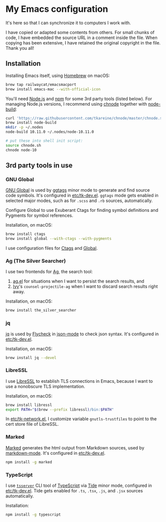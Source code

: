 # My Emacs configuration

It's here so that I can synchronize it to computers I work with.

I have copied or adapted some contents from others. For small chunks of
code, I have embedded the source URL in a comment inside the file. When
copying has been extensive, I have retained the original copyright in
the file. Thank you all!

## Installation

Installing Emacs itself, using [Homebrew] on macOS:

``` bash
brew tap railwaycat/emacsmacport
brew install emacs-mac --with-official-icon
```

You'll need [Node.js] and [npm] for some 3rd party tools (listed
below). For managing Node.js versions, I recommend using [chnode]
together with [node-build]:

``` bash
curl 'https://raw.githubusercontent.com/tkareine/chnode/master/chnode.sh' > chnode.sh
brew install node-build
mkdir -p ~/.nodes
node-build 10.11.0 ~/.nodes/node-10.11.0

# put these into shell init script:
source chnode.sh
chnode node-10
```

## 3rd party tools in use

### GNU Global

[GNU Global] is used by [ggtags] minor mode to generate and find source
code symbols. It's configured in [etc/tk-dev.el]. `ggtags` mode gets
enabled in selected major modes, such as for `.scss` and `.rb` sources,
automatically.

Configure Global to use Exuberant Ctags for finding symbol definitions
and Pygments for symbol references.

Installation, on macOS:

``` bash
brew install ctags
brew install global --with-ctags --with-pygments
```

I use configuration files for [Ctags][conf-ctags] and
[Global][conf-globalrc].

### Ag (The Silver Searcher)

I use two frontends for [Ag], the search tool:

1. [ag.el] for situations when I want to persist the search results, and
2. [Ivy]'s `counsel-projectile-ag` when I want to discard search results
   right away.

Installation, on macOS:

``` bash
brew install the_silver_searcher
```

### jq

[jq] is used by [Flycheck] in [json-mode] to check json syntax. It's
configured in [etc/tk-dev.el].

Installation, on macOS:

``` bash
brew install jq --devel
```

### LibreSSL

I use [LibreSSL] to establish TLS connections in Emacs, because I want
to use a nonobscure TLS implementation.

Installation, on macOS:

``` bash
brew install libressl
export PATH="$(brew --prefix libressl)/bin:$PATH"
```

In [etc/tk-network.el], I customize variable `gnutls-trustfiles` to
point to the cert store file of LibreSSL.

### Marked

[Marked] generates the html output from Markdown sources, used by
[markdown-mode]. It's configured in [etc/tk-dev.el].

``` bash
npm install -g marked
```

### TypeScript

I use [`tsserver`][tsserver] CLI tool of [TypeScript] via [Tide] minor
mode, configured in [etc/tk-dev.el]. Tide gets enabled for `.ts`,
`.tsx`, `.js`, and `.jsx` sources automatically.

Installation:

``` bash
npm install -g typescript
```

[Ag]: https://github.com/ggreer/the_silver_searcher
[Flycheck]: http://www.flycheck.org/en/latest/
[GNU Global]: https://www.gnu.org/software/global/
[Homebrew]: https://brew.sh/
[Ivy]: https://github.com/abo-abo/swiper
[LibreSSL]: https://www.libressl.org/
[Marked]: https://github.com/markedjs/marked
[Node.js]: https://nodejs.org/
[Tide]: https://github.com/ananthakumaran/tide
[TypeScript]: https://github.com/Microsoft/TypeScript
[ag.el]: https://github.com/Wilfred/ag.el
[chnode]: https://github.com/tkareine/chnode
[conf-ctags]: https://github.com/tkareine/dotfiles/blob/master/.ctags
[conf-globalrc]: https://github.com/tkareine/dotfiles/blob/master/.globalrc
[etc/tk-dev.el]: etc/tk-dev.el
[etc/tk-network.el]: etc/tk-network.el
[ggtags]: https://github.com/leoliu/ggtags
[jq]: https://stedolan.github.io/jq/
[json-mode]: https://github.com/joshwnj/json-mode
[markdown-mode]: https://jblevins.org/projects/markdown-mode/
[node-build]: https://github.com/nodenv/node-build
[npm]: https://www.npmjs.com/
[tsserver]: https://github.com/Microsoft/TypeScript/wiki/Standalone-Server-%28tsserver%29
